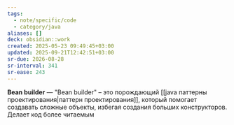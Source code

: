```yaml
---
tags:
  - note/specific/code
  - category/java
aliases: []
deck: obsidian::work
created: 2025-05-23 09:49:45+03:00
updated: 2025-09-21T12:42:51+03:00
sr-due: 2026-08-28
sr-interval: 341
sr-ease: 243
---
```


**Bean builder**
—
"Bean builder" – это порождающий [[java паттерны проектирования|паттерн проектирования]], который помогает создавать сложные объекты, избегая создания больших конструкторов. Делает код более читаемым
